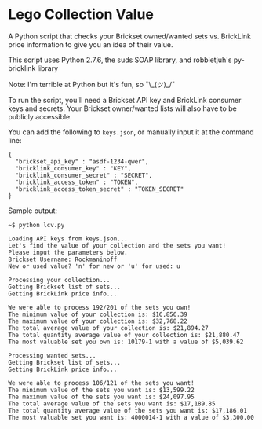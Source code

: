 # Lego Collection Value

A Python script that checks your Brickset owned/wanted sets vs. BrickLink price information to give you an idea of their value.

This script uses Python 2.7.6, the suds SOAP library, and robbietjuh's py-bricklink library

Note: I'm terrible at Python but it's fun, so ¯\\\_(ツ)_/¯

To run the script, you'll need a Brickset API key and BrickLink consumer keys and secrets.  Your Brickset owner/wanted lists will also have to be publicly accessible.

You can add the following to `keys.json`, or manually input it at the command line:

    {
      "brickset_api_key" : "asdf-1234-qwer",
      "bricklink_consumer_key" : "KEY",
      "bricklink_consumer_secret" : "SECRET",
      "bricklink_access_token" : "TOKEN",
      "bricklink_access_token_secret" : "TOKEN_SECRET"
    }

Sample output:

    ~$ python lcv.py
    
    Loading API keys from keys.json...
    Let's find the value of your collection and the sets you want!
    Please input the parameters below.
    Brickset Username: Rockmaninoff
    New or used value? 'n' for new or 'u' for used: u

    Processing your collection...
    Getting Brickset list of sets...
    Getting BrickLink price info...

    We were able to process 192/201 of the sets you own!
    The minimum value of your collection is: $16,856.39
    The maximum value of your collection is: $32,768.22
    The total average value of your collection is: $21,894.27
    The total quantity average value of your collection is: $21,880.47
    The most valuable set you own is: 10179-1 with a value of $5,039.62

    Processing wanted sets...
    Getting Brickset list of sets...
    Getting BrickLink price info...

    We were able to process 106/121 of the sets you want!
    The minimum value of the sets you want is: $13,599.22
    The maximum value of the sets you want is: $24,097.95
    The total average value of the sets you want is: $17,189.85
    The total quantity average value of the sets you want is: $17,186.01
    The most valuable set you want is: 4000014-1 with a value of $3,300.00